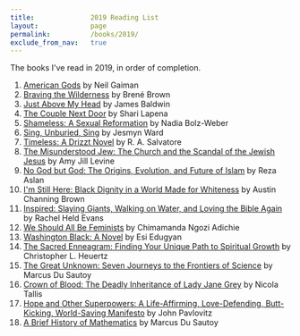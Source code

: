 ```yaml
---
title:              2019 Reading List
layout:             page
permalink:          /books/2019/
exclude_from_nav:   true
---
```


The books I've read in 2019, in order of completion.

1.  [American Gods](https://smile.amazon.com/dp/0380973650/) by Neil Gaiman
2.  [Braving the Wilderness](https://smile.amazon.com/dp/1785041754/) by Bren&eacute; Brown
3.  [Just Above My Head](https://smile.amazon.com/dp/0385334567/) by James Baldwin
4.  [The Couple Next Door](https://smile.amazon.com/dp/B01BD1SUBU/) by Shari Lapena
5.  [Shameless: A Sexual Reformation](https://smile.amazon.com/dp/B07CWG1719/) by Nadia Bolz-Weber
6.  [Sing, Unburied, Sing](https://smile.amazon.com/dp/B01M9I7CRC/) by Jesmyn Ward
7.  [Timeless: A Drizzt Novel](https://smile.amazon.com/dp/B0756F453K/) by R. A. Salvatore
8.  [The Misunderstood Jew: The Church and the Scandal of the Jewish Jesus](https://smile.amazon.com/Misunderstood-Jew-Church-Scandal-Jewish/dp/0061137782/) by Amy Jill Levine
9.  [No God but God: The Origins, Evolution, and Future of Islam](https://smile.amazon.com/god-but-God-Updated-Evolution/dp/0812982444/) by Reza Aslan
10. [I'm Still Here: Black Dignity in a World Made for Whiteness](https://smile.amazon.com/dp/1524760854/) by Austin Channing Brown
11. [Inspired: Slaying Giants, Walking on Water, and Loving the Bible Again](https://smile.amazon.com/dp/0718022319/) by Rachel Held Evans
12. [We Should All Be Feminists](https://smile.amazon.com/dp/110191176X/) by Chimamanda Ngozi Adichie
13. [Washington Black: A Novel](https://smile.amazon.com/dp/0525521429/) by Esi Edugyan
14. [The Sacred Enneagram: Finding Your Unique Path to Spiritual Growth](https://smile.amazon.com/dp/0310348277/) by Christopher L. Heuertz
15. [The Great Unknown: Seven Journeys to the Frontiers of Science](https://smile.amazon.com/dp/B01IOHQ8P6/) by Marcus Du Sautoy
16. [Crown of Blood: The Deadly Inheritance of Lady Jane Grey](https://smile.amazon.com/dp/B01E9EHVCC/) by Nicola Tallis
17. [Hope and Other Superpowers: A Life-Affirming, Love-Defending, Butt-Kicking, World-Saving Manifesto](https://www.amazon.com/dp/B07CMKY3YD/) by John Pavlovitz
18. [A Brief History of Mathematics](https://www.amazon.com/dp/1408469650) by Marcus Du Sautoy
